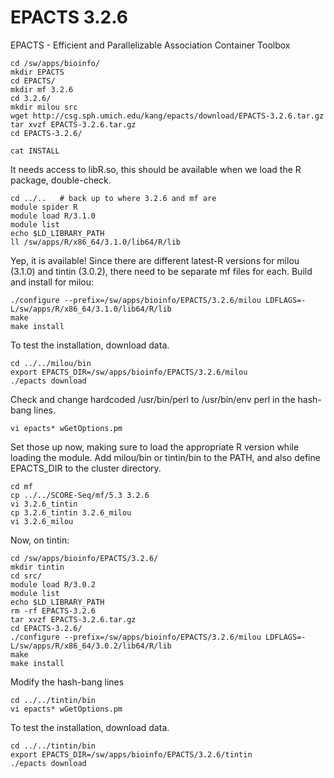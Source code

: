 EPACTS 3.2.6
============

EPACTS - Efficient and Parallelizable Association Container Toolbox



    cd /sw/apps/bioinfo/
    mkdir EPACTS
    cd EPACTS/
    mkdir mf 3.2.6
    cd 3.2.6/
    mkdir milou src
    wget http://csg.sph.umich.edu/kang/epacts/download/EPACTS-3.2.6.tar.gz
    tar xvzf EPACTS-3.2.6.tar.gz 
    cd EPACTS-3.2.6/

    cat INSTALL 

It needs access to libR.so, this should be available when we load the R package,
double-check.

    cd ../..   # back up to where 3.2.6 and mf are
    module spider R
    module load R/3.1.0
    module list
    echo $LD_LIBRARY_PATH 
    ll /sw/apps/R/x86_64/3.1.0/lib64/R/lib

Yep, it is available!  Since there are different latest-R versions for milou
(3.1.0) and tintin (3.0.2), there need to be separate mf files for each.  Build
and install for milou:

    ./configure --prefix=/sw/apps/bioinfo/EPACTS/3.2.6/milou LDFLAGS=-L/sw/apps/R/x86_64/3.1.0/lib64/R/lib
    make
    make install

To test the installation, download data.

    cd ../../milou/bin
    export EPACTS_DIR=/sw/apps/bioinfo/EPACTS/3.2.6/milou
    ./epacts download

Check and change hardcoded /usr/bin/perl to /usr/bin/env perl in the hash-bang lines.

    vi epacts* wGetOptions.pm 

Set those up now, making sure to load the appropriate R version while loading the
module.  Add milou/bin or tintin/bin to the PATH, and also define EPACTS_DIR to
the cluster directory.

    cd mf
    cp ../../SCORE-Seq/mf/5.3 3.2.6
    vi 3.2.6_tintin
    cp 3.2.6_tintin 3.2.6_milou
    vi 3.2.6_milou

Now, on tintin:

    cd /sw/apps/bioinfo/EPACTS/3.2.6/
    mkdir tintin
    cd src/
    module load R/3.0.2
    module list
    echo $LD_LIBRARY_PATH 
    rm -rf EPACTS-3.2.6
    tar xvzf EPACTS-3.2.6.tar.gz 
    cd EPACTS-3.2.6/
    ./configure --prefix=/sw/apps/bioinfo/EPACTS/3.2.6/milou LDFLAGS=-L/sw/apps/R/x86_64/3.0.2/lib64/R/lib
    make
    make install

Modify the hash-bang lines

    cd ../../tintin/bin
    vi epacts* wGetOptions.pm 

To test the installation, download data.

    cd ../../tintin/bin
    export EPACTS_DIR=/sw/apps/bioinfo/EPACTS/3.2.6/tintin
    ./epacts download

